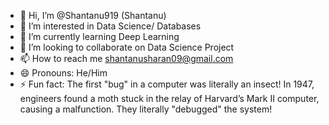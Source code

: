- 👋 Hi, I’m @Shantanu919 (Shantanu)
- 👀 I’m interested in Data Science/ Databases
- 🌱 I’m currently learning Deep Learning
- 💞️ I’m looking to collaborate on Data Science Project
- 📫 How to reach me shantanusharan09@gmail.com
- 😄 Pronouns: He/Him
- ⚡ Fun fact: 
            The first "bug" in a computer was literally an insect! In 1947,
            engineers found a moth stuck in the relay of Harvard’s Mark II
            computer, causing a malfunction. They literally "debugged" the system!

<!---
Shantanu919/Shantanu919 is a ✨ special ✨ repository because its `README.md` (this file) appears on your GitHub profile.
You can click the Preview link to take a look at your changes.
--->
